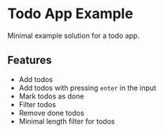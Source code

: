 # Todo App Example

Minimal example solution for a todo app.

## Features

- Add todos
- Add todos with pressing `enter` in the input
- Mark todos as done
- Filter todos
- Remove done todos
- Minimal length filter for todos
